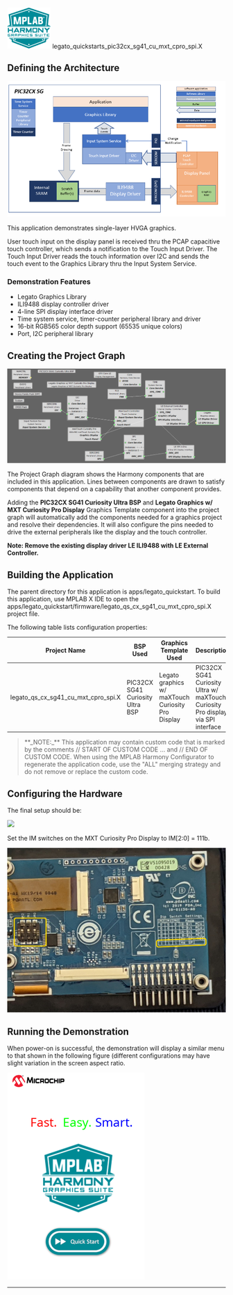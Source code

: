 
![](../../../../images/mhgs.png) legato\_quickstarts\_pic32cx\_sg41\_cu\_mxt\_cpro\_spi.X

Defining the Architecture
-------------------------

![](../../../../images/legato_quickstarts_pic32cx_sg41_cu_mxt_cpro_spi_arch.png)

This application demonstrates single-layer HVGA graphics.

User touch input on the display panel is received thru the PCAP capacitive touch controller, which sends a notification to the Touch Input Driver. The Touch Input Driver reads the touch information over I2C and sends the touch event to the Graphics Library thru the Input System Service.

### Demonstration Features 

* Legato Graphics Library 
* ILI9488 display controller driver 
* 4-line SPI display interface driver 
* Time system service, timer-counter peripheral library and driver 
* 16-bit RGB565 color depth support (65535 unique colors) 
* Port, I2C peripheral library 

Creating the Project Graph
--------------------------

![](../../../../images/legato_quickstarts_pic32cx_sg41_cu_mxt_cpro_spi_pg.png)


The Project Graph diagram shows the Harmony components that are included in this application. Lines between components are drawn to satisfy components that depend on a capability that another component provides.

Adding the **PIC32CX SG41 Curiosity Ultra BSP** and **Legato Graphics w/ MXT Curiosity Pro Display** Graphics Template component into the project graph will automatically add the components needed for a graphics project and resolve their dependencies. It will also configure the pins needed to drive the external peripherals like the display and the touch controller. 

**Note: Remove the existing display driver LE ILI9488 with LE External Controller.**

Building the Application
------------------------

The parent directory for this application is apps/legato_quickstart. To build this application, use MPLAB X IDE to open the apps/legato_quickstart/firmware/legato_qs_cx_sg41_cu_mxt_cpro_spi.X project file. 

The following table lists configuration properties: 

| Project Name  | BSP Used |Graphics Template Used | Description |
|---------------| ---------|---------------| ---------|
| legato_qs_cx_sg41_cu_mxt_cpro_spi.X | PIC32CX SG41 Curiosity Ultra BSP | Legato graphics w/ maXTouch Curiosity Pro Display  | PIC32CX SG41 Curiosity Ultra w/ maXTouch Curiosity Pro display via SPI interface |

> \*\*\_NOTE:\_\*\* This application may contain custom code that is marked by the comments // START OF CUSTOM CODE ... and // END OF CUSTOM CODE. When using the MPLAB Harmony Configurator to regenerate the application code, use the "ALL" merging strategy and do not remove or replace the custom code.

Configuring the Hardware
------------------------

The final setup should be: 

![](../../../../images/legato_quickstarts_pic32cx_sg41_cu_mxt_cpro_spi_conf.png)

Set the IM switches on the MXT Curiosity Pro Display to IM[2:0] = 111b.

![](../../../../images/legato_qs_e54_cult_cpro_spi_conf2.png)


Running the Demonstration
-------------------------

When power-on is successful, the demonstration will display a similar menu to that shown in the following figure (different configurations may have slight variation in the screen aspect ratio.

![](../../../../images/legato_quickstart.png)

* * * * *
